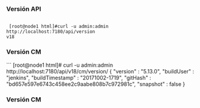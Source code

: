  <h3>Versión API</h3>
<code>
 [root@node1 html]#curl -u admin:admin http://localhost:7180/api/version
v18
</code>
 <h3>Versión CM</h3>
 ```
 [root@node1 html]# curl -u admin:admin http://localhost:7180/api/v18/cm/version/
{
  "version" : "5.13.0",
  "buildUser" : "jenkins",
  "buildTimestamp" : "20171002-1719",
  "gitHash" : "bd657e597e6743c458ee2c9aabe808b7c972981c",
  "snapshot" : false
}

 <h3>Versión CM</h3>
 
```
